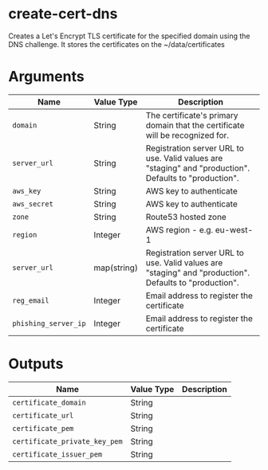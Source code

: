 # create-cert-dns

Creates a Let's Encrypt TLS certificate for the specified domain using the DNS challenge. It stores the certificates on the ~/data/certificates

# Arguments
| Name                      | Value Type | Description
|---------------------------| --------   | ---------- 
|`domain`                   | String       | The certificate's primary domain that the certificate will be recognized for.
|`server_url`               | String     | Registration server URL to use. Valid values are "staging" and "production". Defaults to "production".
|`aws_key `                 | String     | AWS key to authenticate
|`aws_secret `              | String     | AWS key to authenticate
|`zone`                     | String     | Route53 hosted zone
|`region`                   | Integer    | AWS region - e.g. eu-west-1
|`server_url`               | map(string)     | Registration server URL to use. Valid values are "staging" and "production". Defaults to "production".
|`reg_email`                | Integer    | Email address to register the certificate
|`phishing_server_ip`       | Integer    | Email address to register the certificate

# Outputs

| Name                         | Value Type | Description
|----------------------------- | ---------- | -----------
|`certificate_domain`          | String     | 
|`certificate_url`             | String     |
|`certificate_pem`             | String     |
|`certificate_private_key_pem` | String     | 
|`certificate_issuer_pem`      | String     | 
